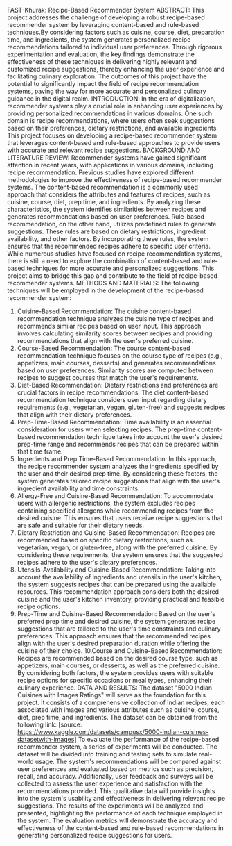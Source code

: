 FAST-Khurak: Recipe-Based Recommender System
ABSTRACT:
This project addresses the challenge of developing a robust recipe-based recommender system by leveraging content-based and rule-based techniques.By considering factors such as cuisine, course, diet, preparation time, and ingredients, the system generates personalized recipe recommendations tailored to individual user preferences. Through rigorous experimentation and evaluation, the key findings demonstrate the effectiveness of these techniques in delivering highly relevant and customized recipe suggestions, thereby enhancing the user experience and facilitating culinary exploration. The outcomes of this project have the potential to significantly impact the field of recipe recommendation systems, paving the way for more accurate and personalized culinary guidance in the digital realm.
INTRODUCTION:
In the era of digitalization, recommender systems play a crucial role in enhancing user experiences by providing personalized recommendations in various domains. One such domain is recipe recommendations, where users often seek suggestions based on their preferences, dietary restrictions, and available ingredients. This project focuses on developing a recipe-based recommender system that leverages content-based and rule-based approaches to provide users with accurate and relevant recipe suggestions.
BACKGROUND AND LITERATURE REVIEW:
Recommender systems have gained significant attention in recent years, with applications in various domains, including recipe recommendation. Previous studies have explored different methodologies to improve the effectiveness of recipe-based recommender systems.
The content-based recommendation is a commonly used approach that considers the attributes and features of recipes, such as cuisine, course, diet, prep time, and ingredients. By analyzing these characteristics, the system identifies similarities between recipes and generates recommendations based on user preferences.
Rule-based recommendation, on the other hand, utilizes predefined rules to generate suggestions. These rules are based on dietary restrictions, ingredient availability, and other factors. By incorporating these rules, the system ensures that the recommended recipes adhere to specific user criteria.
While numerous studies have focused on recipe recommendation systems, there is still a need to explore the combination of content-based and rule-based techniques for more accurate and personalized suggestions. This project aims to bridge this gap and contribute to the field of recipe-based recommender systems.
METHODS AND MATERIALS:
The following techniques will be employed in the development of the recipe-based recommender system:
1.	Cuisine-Based Recommendation:
The cuisine content-based recommendation technique analyzes the cuisine type of recipes and recommends similar recipes based on user input. This approach involves calculating similarity scores between recipes and providing recommendations that align with the user's preferred cuisine.
2.	Course-Based Recommendation:
The course content-based recommendation technique focuses on the course type of recipes (e.g., appetizers, main courses, desserts) and generates recommendations based on user preferences. Similarity scores are computed between recipes to suggest courses that match the user's requirements.
3.	Diet-Based Recommendation:
Dietary restrictions and preferences are crucial factors in recipe recommendations. The diet content-based recommendation technique considers user input regarding dietary requirements (e.g., vegetarian, vegan, gluten-free) and suggests recipes that align with their dietary preferences.
4.	Prep-Time-Based Recommendation:
Time availability is an essential consideration for users when selecting recipes. The prep-time content-based recommendation technique takes into account the user's desired prep-time range and recommends recipes that can be prepared within that time frame.
5.	Ingredients and Prep Time-Based Recommendation:
In this approach, the recipe recommender system analyzes the ingredients specified by the user and their desired prep time. By considering these factors, the system generates tailored recipe suggestions that align with the user's ingredient availability and time constraints.
6.	Allergy-Free and Cuisine-Based Recommendation:
To accommodate users with allergenic restrictions, the system excludes recipes containing specified allergens while recommending recipes from the desired cuisine. This ensures that users receive recipe suggestions that are safe and suitable for their dietary needs.
7.	Dietary Restriction and Cuisine-Based Recommendation:
Recipes are recommended based on specific dietary restrictions, such as vegetarian, vegan, or gluten-free, along with the preferred cuisine. By considering these requirements, the system ensures that the suggested recipes adhere to the user's dietary preferences.
8.	Utensils-Availability and Cuisine-Based Recommendation:
Taking into account the availability of ingredients and utensils in the user's kitchen, the system suggests recipes that can be prepared using the available resources. This recommendation approach considers both the desired cuisine and the user's kitchen inventory, providing practical and feasible recipe options.
9.	Prep-Time and Cuisine-Based Recommendation:
Based on the user's preferred prep time and desired cuisine, the system generates recipe suggestions that are tailored to the user's time constraints and culinary preferences. This approach ensures that the recommended recipes align with the user's desired preparation duration while offering the cuisine of their choice.
10.Course and Cuisine-Based Recommendation:
Recipes are recommended based on the desired course type, such as appetizers, main courses, or desserts, as well as the preferred cuisine. By considering both factors, the system provides users with suitable recipe options for specific occasions or meal types, enhancing their culinary experience.
DATA AND RESULTS:
The dataset "5000 Indian Cuisines with Images Ratings" will serve as the foundation for this project. It consists of a comprehensive collection of Indian recipes, each associated with images and various attributes such as cuisine, course, diet, prep time, and ingredients. The dataset can be obtained from the following link:
[source: https://www.kaggle.com/datasets/campusx/5000-indian-cuisines-datasetwith-images]
To evaluate the performance of the recipe-based recommender system, a series of experiments will be conducted. The dataset will be divided into training and testing sets to simulate real-world usage. The system's recommendations will be compared against user preferences and evaluated based on metrics such as precision, recall, and accuracy. Additionally, user feedback and surveys will be collected to assess the user experience and satisfaction with the recommendations provided. This qualitative data will provide insights into the system's usability and effectiveness in delivering relevant recipe suggestions. The results of the experiments will be analyzed and presented, highlighting the performance of each technique employed in the system. The evaluation metrics will demonstrate the accuracy and effectiveness of the content-based and rule-based recommendations in generating personalized recipe suggestions for users.
